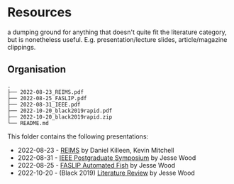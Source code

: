 # Resources 

a dumping ground for anything that doesn't quite fit the literature category, but is nonetheless useful. E.g. presentation/lecture slides, article/magazine clippings.

## Organisation

```
.
├── 2022-08-23_REIMS.pdf
├── 2022-08-25_FASLIP.pdf
├── 2022-08-31_IEEE.pdf
├── 2022-10-20_black2019rapid.pdf
├── 2022-10-20_black2019rapid.zip
└── README.md
```

This folder contains the following presentations: 

- 2022-08-23 - [REIMS](https://github.com/woodRock/fishy-business/blob/main/resources/2022-08-23_REIMS.pdf) by Daniel Killeen, Kevin Mitchell
- 2022-08-31 - [IEEE Postgraduate Symposium](https://github.com/woodRock/fishy-business/blob/main/resources/2022-08-31_IEEE.pdf) by Jesse Wood
- 2022-08-25 - [FASLIP Automated Fish](https://github.com/woodRock/fishy-business/blob/main/resources/2022-08-25_FASLIP.pdf) by Jesse Wood
- 2022-10-20 - (Black 2019) [Literature Review](https://github.com/woodRock/fishy-business/blob/main/resources/2022-10-20_black2019rapid.pdf) by Jesse Wood